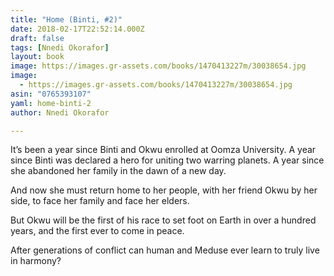 ```yaml
---
title: "Home (Binti, #2)"
date: 2018-02-17T22:52:14.000Z
draft: false
tags: [Nnedi Okorafor]
layout: book
image: https://images.gr-assets.com/books/1470413227m/30038654.jpg
image: 
  - https://images.gr-assets.com/books/1470413227m/30038654.jpg
asin: "0765393107"
yaml: home-binti-2
author: Nnedi Okorafor

---
```


It’s been a year since Binti and Okwu enrolled at Oomza University. A year since Binti was declared a hero for uniting two warring planets. A year since she abandoned her family in the dawn of a new day.  
  
And now she must return home to her people, with her friend Okwu by her side, to face her family and face her elders.  
  
But Okwu will be the first of his race to set foot on Earth in over a hundred years, and the first ever to come in peace.  
  
After generations of conflict can human and Meduse ever learn to truly live in harmony?
